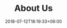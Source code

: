 ---
title: "About Us"
date: 2018-07-12T18:19:33+06:00
heading : "DIRECT DELIVERY IS AN STARTUP  THROUGH A DESIRE TO MAKE DELIVERIES EASIER, THROUGH REMOTE CONTROL OF DRONES."
description : "As precursors of this new modality, we understand that delivery is much more than speed, it is the possibility of expanding our vision and improving our services. While we aim to create new trends, we guarantee a new way of transporting products to be carried out with safety, agility and innovation. Join us, simplify your logistics and allow your customers to enjoy the new trends that will emerge from the efforts of our professionals."
expertise_title: "Expertise"
expertise_sectors: ["Express Delivery", "Safety & Fast", "Properly load", "Client Driven", "Resilient", "Adaptable Services","Statistics Driven Development"]
---